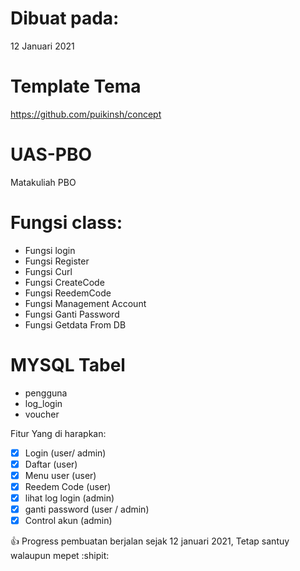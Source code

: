 # Dibuat pada:
12 Januari 2021

# Template Tema

https://github.com/puikinsh/concept

# UAS-PBO
Matakuliah PBO

# Fungsi class:
- Fungsi login
- Fungsi Register
- Fungsi Curl
- Fungsi CreateCode
- Fungsi ReedemCode
- Fungsi Management Account
- Fungsi Ganti Password
- Fungsi Getdata From DB

# MYSQL Tabel
- pengguna
- log_login
- voucher

Fitur Yang di harapkan:
- [x] Login (user/ admin)
- [X] Daftar  (user)
- [X] Menu user (user)
- [X] Reedem Code (user)
- [X] lihat log login (admin)
- [X] ganti password (user / admin)
- [X] Control akun (admin)

:+1: Progress pembuatan berjalan sejak 12 januari 2021, Tetap santuy walaupun mepet :shipit:

